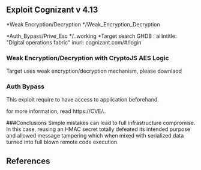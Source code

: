 ## Exploit Cognizant v 4.13 
*Weak Encryption/Decryption
*/Weak_Encryption_Decryption

*Auth_Bypass/Prive_Esc
*/..working
*Target search 
GHDB : allintitle: "Digital operations fabric"
	inurl: cognizant.com/#/login
	
### Weak Encryption/Decryption with CryptoJS AES Logic
Target uses weak encryption/decryption mechanism, please downlaod   

### Auth Bypass
This exploit require to have access to application beforehand. 
 
  

for more information, read https://CVE/..


###Conclusions
Simple mistakes can lead to full infrastructure compromise. In this case, reusing an HMAC secret totally defeated its intended purpose and allowed message tampering which when mixed with serialized data turned into full blown remote code execution.

## References 

